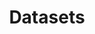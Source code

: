 ---
title: Datasets
layout: post
lang: fr
lang-ref: datasets
permalink: /fr/datasets
composition:
  - type: features
    data: datasets
---